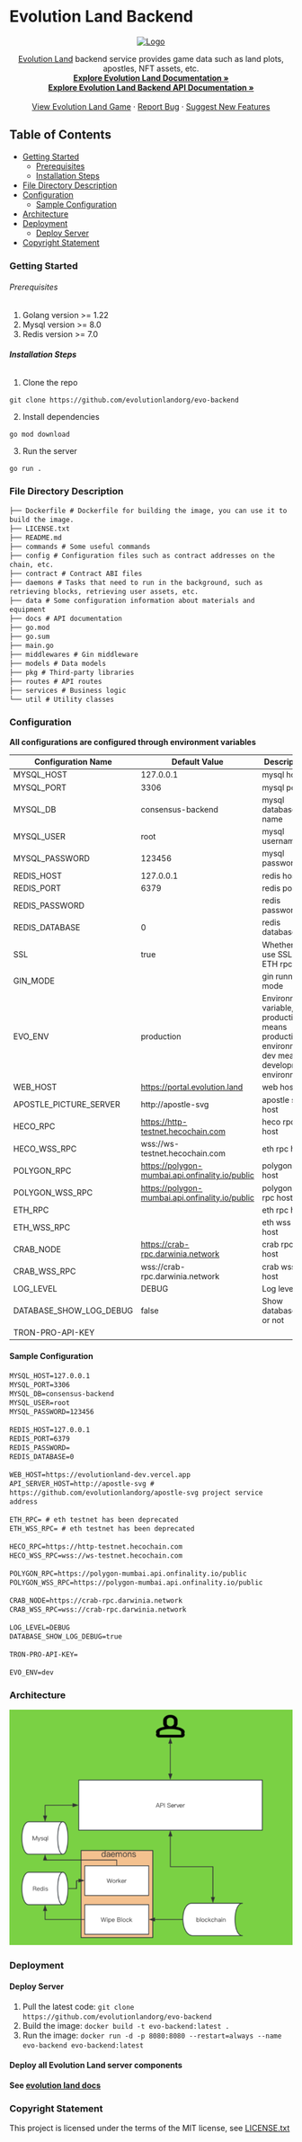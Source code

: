 # Evolution Land Backend

<p align="center">
  <a href="https://portal.evolution.land/">
    <img src="https://avatars.githubusercontent.com/u/40032386?s=200&v=4" alt="Logo" width="80" height="80">
  </a>
  <p align="center">
    <a href="https://portal.evolution.land/">Evolution Land</a> backend service provides game data such as land plots, apostles, NFT assets, etc.
    <br />
    <a href="https://github.com/evolutionlandorg/evolutionland"><strong>Explore Evolution Land Documentation »</strong></a>
    <br />
    <a href="https://backend.evolution.land/swagger/index.html"><strong>Explore Evolution Land Backend API Documentation »</strong></a>
    <br />
    <br />
    <a href="https://portal.evolution.land/">View Evolution Land Game</a>
    ·
    <a href="https://github.com/orgs/evolutionlandorg/discussions/new?category=q-a">Report Bug</a>
    ·
    <a href="https://github.com/orgs/evolutionlandorg/discussions/new?category=ideas">Suggest New Features</a>
  </p>

</p>

## Table of Contents

- [Getting Started](#getting-started)
    - [Prerequisites](#prerequisites)
    - [Installation Steps](#installation-steps)
- [File Directory Description](#file-directory-description)
- [Configuration](#configuration)
  - [Sample Configuration](#sample-configuration)
- [Architecture](#architecture)
- [Deployment](#deployment)
  - [Deploy Server](#deploy-server)
- [Copyright Statement](#copyright-statement)

### Getting Started

###### Prerequisites

1. Golang version >= 1.22
2. Mysql version >= 8.0
3. Redis version >= 7.0

###### **Installation Steps**

1. Clone the repo

```shell
git clone https://github.com/evolutionlandorg/evo-backend
```

2. Install dependencies
```shell
go mod download
```

3. Run the server
```shell
go run .
```

### File Directory Description
```
├── Dockerfile # Dockerfile for building the image, you can use it to build the image.
├── LICENSE.txt
├── README.md
├── commands # Some useful commands
├── config # Configuration files such as contract addresses on the chain, etc.
├── contract # Contract ABI files
├── daemons # Tasks that need to run in the background, such as retrieving blocks, retrieving user assets, etc.
├── data # Some configuration information about materials and equipment
├── docs # API documentation
├── go.mod
├── go.sum
├── main.go
├── middlewares # Gin middleware
├── models # Data models
├── pkg # Third-party libraries
├── routes # API routes
├── services # Business logic
└── util # Utility classes

```

### Configuration
**All configurations are configured through environment variables**

| Configuration Name      | Default Value                                    | Description                      |
|-------------------------|--------------------------------------------------|---------------------------------|
| MYSQL_HOST              | 127.0.0.1                                        | mysql host                      |
| MYSQL_PORT              | 3306                                             | mysql port                      |
| MYSQL_DB                | consensus-backend                                | mysql database name             |
| MYSQL_USER              | root                                             | mysql username                  |
| MYSQL_PASSWORD          | 123456                                           | mysql password                  |
| REDIS_HOST              | 127.0.0.1                                        | redis host                      |
| REDIS_PORT              | 6379                                             | redis port                      |
| REDIS_PASSWORD          |                                                  | redis password                  |
| REDIS_DATABASE          | 0                                                | redis database                  |
| SSL                     | true                                             | Whether to use SSL for ETH rpc  |
| GIN_MODE                |                                                  | gin running mode                |
| EVO_ENV                 | production                                       | Environment variable, production means production environment, dev means development environment |
| WEB_HOST                | https://portal.evolution.land                    | web host                        |
| APOSTLE_PICTURE_SERVER             | http://apostle-svg                               | apostle svg host                |
| HECO_RPC                | https://http-testnet.hecochain.com               | heco rpc host                   |
| HECO_WSS_RPC            | wss://ws-testnet.hecochain.com                   | eth rpc host                    |
| POLYGON_RPC             | https://polygon-mumbai.api.onfinality.io/public  | polygon rpc host                |
| POLYGON_WSS_RPC         | https://polygon-mumbai.api.onfinality.io/public	 | polygon wss rpc host            |
| ETH_RPC                 |                                                  | eth rpc host                    |
| ETH_WSS_RPC             |                                                  | eth wss rpc host                |
| CRAB_NODE               | https://crab-rpc.darwinia.network                | crab rpc host                   |
| CRAB_WSS_RPC            | wss://crab-rpc.darwinia.network                  | crab wss rpc host               |
| LOG_LEVEL               | DEBUG                                            | Log level                       |
| DATABASE_SHOW_LOG_DEBUG | false                                            | Show database log or not        |
| TRON-PRO-API-KEY        |                                                  |                                 |

#### Sample Configuration
```shell
MYSQL_HOST=127.0.0.1
MYSQL_PORT=3306
MYSQL_DB=consensus-backend
MYSQL_USER=root
MYSQL_PASSWORD=123456

REDIS_HOST=127.0.0.1
REDIS_PORT=6379
REDIS_PASSWORD=
REDIS_DATABASE=0

WEB_HOST=https://evolutionland-dev.vercel.app
API_SERVER_HOST=http://apostle-svg # https://github.com/evolutionlandorg/apostle-svg project service address

ETH_RPC= # eth testnet has been deprecated
ETH_WSS_RPC= # eth testnet has been deprecated

HECO_RPC=https://http-testnet.hecochain.com
HECO_WSS_RPC=wss://ws-testnet.hecochain.com

POLYGON_RPC=https://polygon-mumbai.api.onfinality.io/public
POLYGON_WSS_RPC=https://polygon-mumbai.api.onfinality.io/public

CRAB_NODE=https://crab-rpc.darwinia.network
CRAB_WSS_RPC=wss://crab-rpc.darwinia.network

LOG_LEVEL=DEBUG
DATABASE_SHOW_LOG_DEBUG=true

TRON-PRO-API-KEY=

EVO_ENV=dev 
```

### Architecture
![img.png](images/img.png)

### Deployment
#### Deploy Server
1. Pull the latest code: `git clone https://github.com/evolutionlandorg/evo-backend`
2. Build the image: `docker build -t evo-backend:latest .`
3. Run the image: `docker run -d -p 8080:8080 --restart=always --name evo-backend evo-backend:latest`

#### Deploy all Evolution Land server components
**See [evolution land docs](https://github.com/evolutionlandorg/evolutionland)**

### Copyright Statement

This project is licensed under the terms of the MIT license, see [LICENSE.txt](https://github.com/evolutionlandorg/evo-backend/blob/master/LICENSE.txt)

